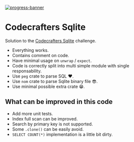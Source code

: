 [![progress-banner](https://backend.codecrafters.io/progress/sqlite/902fb9cd-428c-4d4b-9a50-0d0bc0f1a3d2)](https://app.codecrafters.io/users/codecrafters-bot?r=2qF)

# Codecrafters Sqlite

Solution to the [Codecrafters Sqlite](https://app.codecrafters.io/courses/sqlite/completed) challenge.

- Everything works.
- Contains comment on code.
- Have minimal usage on `unwrap` / `expect`.
- Code is correctly split into multi simple module with single responsability.
- Use `peg` crate to parse SQL ❤️.
- Use `nom` crate to parse Sqlite binary file 😎.
- Use minimal possible extra crate 😁.

## What can be improved in this code

- Add more unit tests.
- Index full scan can be improved.
- Search by primary key is not supported.
- Some `.clone()` can be easily avoid.
- `SELECT COUNT(*)` implementation is a little bit dirty.
